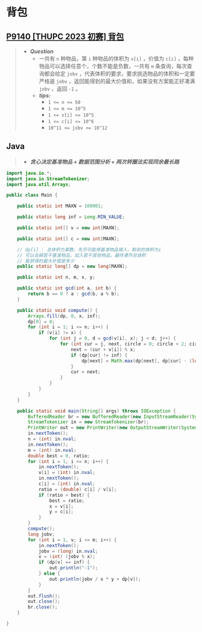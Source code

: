 # 背包

## [P9140 [THUPC 2023 初赛] 背包](https://www.luogu.com.cn/problem/P9140)

> - ***Question***
>   - 一共有 `n` 种物品，第 `i` 种物品的体积为 `v[i]` ，价值为 `c[i]` ，每种物品可以选择任意个，个数不能是负数，一共有 `m` 条查询，每次查询都会给定 `jobv` ，代表体积的要求，要求挑选物品的体积和一定要严格是 `jobv` ，返回能得到的最大价值和，如果没有方案能正好凑满 `jobv` ，返回 `-1` 。
>   - ***tips:***
>     - `1 <= n <= 50`
>     - `1 <= m <= 10^5`
>     - `1 <= v[i] <= 10^5`
>     - `1 <= c[i] <= 10^6`
>     - `10^11 <= jobv <= 10^12`

## Java

> - ***贪心决定基准物品 + 数据范围分析 + 两次转圈法实现同余最长路***

```java
import java.io.*;
import java.io.StreamTokenizer;
import java.util.Arrays;

public class Main {

    public static int MAXN = 100001;

    public static long inf = Long.MIN_VALUE;

    public static int[] v = new int[MAXN];

    public static int[] c = new int[MAXN];

    // dp[i] : 总体积为某数，先尽可能用基准物品填入，剩余的体积为i
    // 可以去掉若干基准物品，加入若干其他物品，最终凑齐总体积
    // 能获得的最大补偿是多少
    public static long[] dp = new long[MAXN];

    public static int n, m, x, y;

    public static int gcd(int a, int b) {
        return b == 0 ? a : gcd(b, a % b);
    }

    public static void compute() {
        Arrays.fill(dp, 0, x, inf);
        dp[0] = 0;
        for (int i = 1; i <= n; i++) {
            if (v[i] != x) {
                for (int j = 0, d = gcd(v[i], x); j < d; j++) {
                    for (int cur = j, next, circle = 0; circle < 2; circle += cur == j ? 1 : 0) {
                        next = (cur + v[i]) % x;
                        if (dp[cur] != inf) {
                            dp[next] = Math.max(dp[next], dp[cur] - (long) ((cur + v[i]) / x) * y + c[i]);
                        }
                        cur = next;
                    }
                }
            }
        }
    }

    public static void main(String[] args) throws IOException {
        BufferedReader br = new BufferedReader(new InputStreamReader(System.in));
        StreamTokenizer in = new StreamTokenizer(br);
        PrintWriter out = new PrintWriter(new OutputStreamWriter(System.out));
        in.nextToken();
        n = (int) in.nval;
        in.nextToken();
        m = (int) in.nval;
        double best = 0, ratio;
        for (int i = 1; i <= n; i++) {
            in.nextToken();
            v[i] = (int) in.nval;
            in.nextToken();
            c[i] = (int) in.nval;
            ratio = (double) c[i] / v[i];
            if (ratio > best) {
                best = ratio;
                x = v[i];
                y = c[i];
            }
        }
        compute();
        long jobv;
        for (int i = 1, v; i <= m; i++) {
            in.nextToken();
            jobv = (long) in.nval;
            v = (int) (jobv % x);
            if (dp[v] == inf) {
                out.println("-1");
            } else {
                out.println(jobv / x * y + dp[v]);
            }
        }
        out.flush();
        out.close();
        br.close();
    }

}
```
